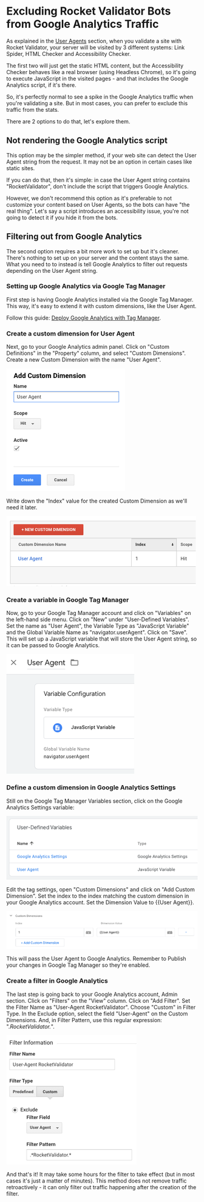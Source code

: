# Excluding Rocket Validator Bots from Google Analytics Traffic

As explained in the <a href="/user-agents">User Agents</a> section, when you validate a site with Rocket Validator, your server will be visited by 3 different systems: Link Spider, HTML Checker and Accessibility Checker.

The first two will just get the static HTML content, but the Accessibility Checker behaves like a real browser (using Headless Chrome), so it's going to execute JavaScript in the visited pages - and that includes the Google Analytics script, if it's there.

So, it's perfectly normal to see a spike in the Google Analytics traffic when you're validating a site. But in most cases, you can prefer to exclude this traffic from the stats.

There are 2 options to do that, let's explore them.

## Not rendering the Google Analytics script

This option may be the simpler method, if your web site can detect the User Agent string from the request. It may not be an option in certain cases like static sites.

If you can do that, then it's simple: in case the User Agent string contains "RocketValidator", don't include the script that triggers Google Analytics.

However, we don't recommend this option as it's preferable to not customize your content based on User Agents, so the bots can have "the real thing". Let's say a script introduces an accessibility issue, you're not going to detect it if you hide it from the bots.

## Filtering out from Google Analytics

The second option requires a bit more work to set up but it's cleaner. There's nothing to set up on your server and the content stays the same. What you need to to instead is tell Google Analytics to filter out requests depending on the User Agent string.

### Setting up Google Analytics via Google Tag Manager

First step is having Google Analytics installed via the Google Tag Manager. This way, it's easy to extend it with custom dimensions, like the User Agent.

Follow this guide: <a href="https://support.google.com/tagmanager/answer/6107124?hl=en">Deploy Google Analytics with Tag Manager</a>.

### Create a custom dimension for User Agent

Next, go to your Google Analytics admin panel. Click on "Custom Definitions" in the "Property" column, and select "Custom Dimensions". Create a new Custom Dimension with the name "User Agent".

![Add Custom Dimension form screenshot](/img/google-analytics/01.png)

Write down the "Index" value for the created Custom Dimension as we'll need it later.

![Custom Dimension index screenshot](/img/google-analytics/02.png)

### Create a variable in Google Tag Manager

Now, go to your Google Tag Manager account and click on "Variables" on the left-hand side menu. Click on "New" under "User-Defined Variables". Set the name as "User Agent", the Variable Type as "JavaScript Variable" and the Global Variable Name as "navigator.userAgent". Click on "Save". This will set up a JavaScript variable that will store the User Agent string, so it can be passed to Google Analytics.

![JavaScript Variable form screenshot](/img/google-analytics/03.png)

### Define a custom dimension in Google Analytics Settings

Still on the Google Tag Manager Variables section, click on the Google Analytics Settings variable:

![User-Defined Variables screenshot](/img/google-analytics/04.png)

Edit the tag settings, open "Custom Dimensions" and click on "Add Custom Dimension". Set the index to the index matching the custom dimension in your Google Analytics account. Set the Dimension Value to {{User Agent}}.

![Add Custom Dimension form screenshot](/img/google-analytics/05.png)

This will pass the User Agent to Google Analytics. Remember to Publish your changes in Google Tag Manager so they're enabled.

### Create a filter in Google Analytics

The last step is going back to your Google Analytics account, Admin section. Click on "Filters" on the "View" column. Click on "Add Filter". Set the Filter Name as "User-Agent RocketValidator". Choose "Custom" in Filter Type. In the Exclude option, select the field "User-Agent" on the Custom Dimensions. And, in Filter Pattern, use this regular expression: ".*RocketValidator.*".

![Google Analytics Filter screenshot](/img/google-analytics/06.png)

And that's it! It may take some hours for the filter to take effect (but in most cases it's just a matter of minutes). This method does not remove traffic retroactively - it can only filter out traffic happening after the creation of the filter.
